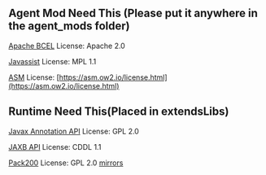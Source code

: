 ## Agent Mod Need This (Please put it anywhere in the agent_mods folder)

[Apache BCEL](http://commons.apache.org/proper/commons-bcel/) License: Apache 2.0

[Javassist](http://www.javassist.org/) License: MPL 1.1

[ASM](https://asm.ow2.io/) License: [https://asm.ow2.io/license.html](https://asm.ow2.io/license.html)

## Runtime Need This(Placed in extendsLibs)

[Javax Annotation API](https://mvnrepository.com/artifact/javax.annotation/javax.annotation-api) License: GPL 2.0

[JAXB API](https://mvnrepository.com/artifact/javax.xml.bind/jaxb-api) License: CDDL 1.1

[Pack200](http://jenkins.xinmu.moe/job/Third_party/job/io.pack200/) License: GPL 2.0 [mirrors](http://jenkins.xinmu.moe/job/Third_party/job/io.pack200/)
